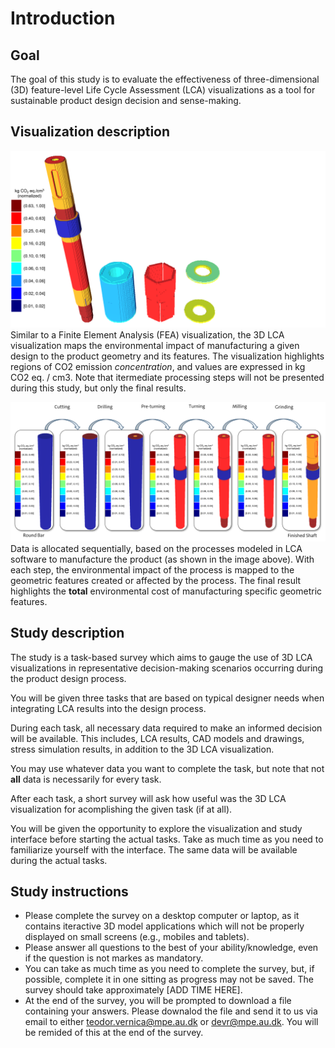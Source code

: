 # Introduction

## Goal
The goal of this study is to evaluate the effectiveness of three-dimensional (3D) feature-level Life Cycle Assessment (LCA) visualizations as a tool for sustainable product design decision and sense-making.

## Visualization description

![Visualization example](data/Figures/visualization-example.png)
Similar to a Finite Element Analysis (FEA) visualization, the 3D LCA visualization maps the environmental impact of manufacturing a given design to the product geometry and its features. The visualization highlights regions of CO2 emission *concentration*, and values are expressed in kg CO2 eq. / cm3. Note that itermediate processing steps will not be presented during this study, but only the final results.

![Allocation steps example](data/Figures/shaft-stages-example.png)
Data is allocated sequentially, based on the processes modeled in LCA software to manufacture the product (as shown in the image above). With each step, the environmental impact of the process is mapped to the geometric features created or affected by the process. The final result highlights the **total** environmental cost of manufacturing specific geometric features.

## Study description

The study is a task-based survey which aims to gauge the use of 3D LCA visualizations in representative decision-making scenarios occurring during the product design process. 

You will be given three tasks that are based on typical designer needs when integrating LCA results into the design process.

During each task, all necessary data required to make an informed decision will be available. This includes, LCA results, CAD models and drawings, stress simulation results, in addition to the 3D LCA visualization.

You may use whatever data you want to complete the task, but note that not **all** data is necessarily for every task.

After each task, a short survey will ask how useful was the 3D LCA visualization for acomplishing the given task (if at all).

You will be given the opportunity to explore the visualization and study interface before starting the actual tasks. Take as much time as you need to familiarize yourself with the interface. The same data will be available during the actual tasks.

## Study instructions

+ Please complete the survey on a desktop computer or laptop, as it contains iteractive 3D model applications which will not be properly displayed on small screens (e.g., mobiles and tablets).
+ Please answer all questions to the best of your ability/knowledge, even if the question is not markes as mandatory.
+ You can take as much time as you need to complete the survey, but, if possible, complete it in one sitting as progress may not be saved. The survey should take approximately [ADD TIME HERE].
+ At the end of the survey, you will be prompted to download a file containing your answers. Please downalod the file and send it to us via email to either teodor.vernica@mpe.au.dk or devr@mpe.au.dk. You will be remided of this at the end of the survey.